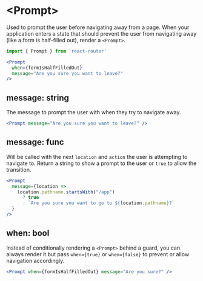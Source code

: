 # &lt;Prompt>

Used to prompt the user before navigating away from a page. When your application enters a state that should prevent the user from navigating away (like a form is half-filled out), render a `<Prompt>`.

```jsx
import { Prompt } from 'react-router'

<Prompt
  when={formIsHalfFilledOut}
  message="Are you sure you want to leave?"
/>
```

## message: string

The message to prompt the user with when they try to navigate away.

```jsx
<Prompt message="Are you sure you want to leave?" />
```

## message: func

Will be called with the next `location` and `action` the user is attempting to navigate to. Return a string to show a prompt to the user or `true` to allow the transition.

```jsx
<Prompt
  message={location =>
    location.pathname.startsWith("/app")
      ? true
      : `Are you sure you want to go to ${location.pathname}?`
  }
/>
```

## when: bool

Instead of conditionally rendering a `<Prompt>` behind a guard, you can always render it but pass `when={true}` or `when={false}` to prevent or allow navigation accordingly.

```jsx
<Prompt when={formIsHalfFilledOut} message="Are you sure?" />
```
